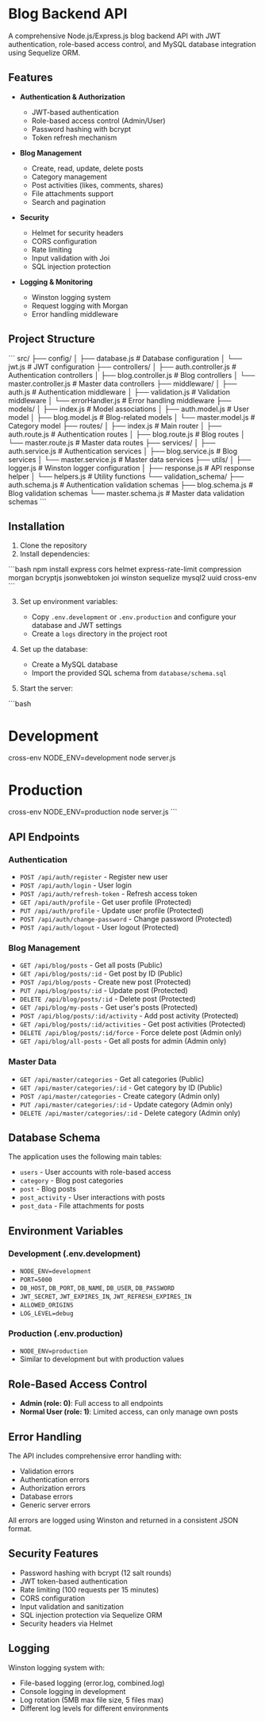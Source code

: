 # Blog Backend API

A comprehensive Node.js/Express.js blog backend API with JWT authentication, role-based access control, and MySQL database integration using Sequelize ORM.

## Features

- **Authentication & Authorization**
  - JWT-based authentication
  - Role-based access control (Admin/User)
  - Password hashing with bcrypt
  - Token refresh mechanism

- **Blog Management**
  - Create, read, update, delete posts
  - Category management
  - Post activities (likes, comments, shares)
  - File attachments support
  - Search and pagination

- **Security**
  - Helmet for security headers
  - CORS configuration
  - Rate limiting
  - Input validation with Joi
  - SQL injection protection

- **Logging & Monitoring**
  - Winston logging system
  - Request logging with Morgan
  - Error handling middleware

## Project Structure

\`\`\`
src/
├── config/
│   ├── database.js          # Database configuration
│   └── jwt.js              # JWT configuration
├── controllers/
│   ├── auth.controller.js   # Authentication controllers
│   ├── blog.controller.js   # Blog controllers
│   └── master.controller.js # Master data controllers
├── middleware/
│   ├── auth.js             # Authentication middleware
│   ├── validation.js       # Validation middleware
│   └── errorHandler.js     # Error handling middleware
├── models/
│   ├── index.js            # Model associations
│   ├── auth.model.js       # User model
│   ├── blog.model.js       # Blog-related models
│   └── master.model.js     # Category model
├── routes/
│   ├── index.js            # Main router
│   ├── auth.route.js       # Authentication routes
│   ├── blog.route.js       # Blog routes
│   └── master.route.js     # Master data routes
├── services/
│   ├── auth.service.js     # Authentication services
│   ├── blog.service.js     # Blog services
│   └── master.service.js   # Master data services
├── utils/
│   ├── logger.js           # Winston logger configuration
│   ├── response.js         # API response helper
│   └── helpers.js          # Utility functions
└── validation_schema/
    ├── auth.schema.js      # Authentication validation schemas
    ├── blog.schema.js      # Blog validation schemas
    └── master.schema.js    # Master data validation schemas
\`\`\`

## Installation

1. Clone the repository
2. Install dependencies:

\`\`\`bash
npm install express cors helmet express-rate-limit compression morgan bcryptjs jsonwebtoken joi winston sequelize mysql2 uuid cross-env
\`\`\`

3. Set up environment variables:
   - Copy `.env.development` or `.env.production` and configure your database and JWT settings
   - Create a `logs` directory in the project root

4. Set up the database:
   - Create a MySQL database
   - Import the provided SQL schema from `database/schema.sql`

5. Start the server:

\`\`\`bash
# Development
cross-env NODE_ENV=development node server.js

# Production
cross-env NODE_ENV=production node server.js
\`\`\`

## API Endpoints

### Authentication
- `POST /api/auth/register` - Register new user
- `POST /api/auth/login` - User login
- `POST /api/auth/refresh-token` - Refresh access token
- `GET /api/auth/profile` - Get user profile (Protected)
- `PUT /api/auth/profile` - Update user profile (Protected)
- `POST /api/auth/change-password` - Change password (Protected)
- `POST /api/auth/logout` - User logout (Protected)

### Blog Management
- `GET /api/blog/posts` - Get all posts (Public)
- `GET /api/blog/posts/:id` - Get post by ID (Public)
- `POST /api/blog/posts` - Create new post (Protected)
- `PUT /api/blog/posts/:id` - Update post (Protected)
- `DELETE /api/blog/posts/:id` - Delete post (Protected)
- `GET /api/blog/my-posts` - Get user's posts (Protected)
- `POST /api/blog/posts/:id/activity` - Add post activity (Protected)
- `GET /api/blog/posts/:id/activities` - Get post activities (Protected)
- `DELETE /api/blog/posts/:id/force` - Force delete post (Admin only)
- `GET /api/blog/all-posts` - Get all posts for admin (Admin only)

### Master Data
- `GET /api/master/categories` - Get all categories (Public)
- `GET /api/master/categories/:id` - Get category by ID (Public)
- `POST /api/master/categories` - Create category (Admin only)
- `PUT /api/master/categories/:id` - Update category (Admin only)
- `DELETE /api/master/categories/:id` - Delete category (Admin only)

## Database Schema

The application uses the following main tables:
- `users` - User accounts with role-based access
- `category` - Blog post categories
- `post` - Blog posts
- `post_activity` - User interactions with posts
- `post_data` - File attachments for posts

## Environment Variables

### Development (.env.development)
- `NODE_ENV=development`
- `PORT=5000`
- `DB_HOST`, `DB_PORT`, `DB_NAME`, `DB_USER`, `DB_PASSWORD`
- `JWT_SECRET`, `JWT_EXPIRES_IN`, `JWT_REFRESH_EXPIRES_IN`
- `ALLOWED_ORIGINS`
- `LOG_LEVEL=debug`

### Production (.env.production)
- `NODE_ENV=production`
- Similar to development but with production values

## Role-Based Access Control

- **Admin (role: 0)**: Full access to all endpoints
- **Normal User (role: 1)**: Limited access, can only manage own posts

## Error Handling

The API includes comprehensive error handling with:
- Validation errors
- Authentication errors
- Authorization errors
- Database errors
- Generic server errors

All errors are logged using Winston and returned in a consistent JSON format.

## Security Features

- Password hashing with bcrypt (12 salt rounds)
- JWT token-based authentication
- Rate limiting (100 requests per 15 minutes)
- CORS configuration
- Input validation and sanitization
- SQL injection protection via Sequelize ORM
- Security headers via Helmet

## Logging

Winston logging system with:
- File-based logging (error.log, combined.log)
- Console logging in development
- Log rotation (5MB max file size, 5 files max)
- Different log levels for different environments
